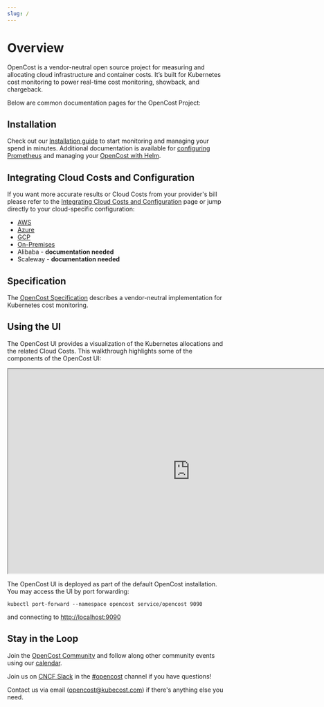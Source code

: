 ```yaml
---
slug: /
---
```


# Overview

OpenCost is a vendor-neutral open source project for measuring and allocating cloud infrastructure and container costs. It’s built for Kubernetes cost monitoring to power real-time cost monitoring, showback, and chargeback.

Below are common documentation pages for the OpenCost Project:

## Installation

Check out our [Installation guide](installation/install) to start monitoring and managing your spend in minutes. Additional documentation is available for [configuring Prometheus](installation/prometheus) and managing your [OpenCost with Helm](installation/helm).

## Integrating Cloud Costs and Configuration

If you want more accurate results or Cloud Costs from your provider's bill please refer to the [Integrating Cloud Costs and Configuration](configuration/) page or jump directly to your cloud-specific configuration:

* [AWS](configuration/aws)
* [Azure](configuration/azure)
* [GCP](configuration/gcp)
* [On-Premises](configuration/on-prem)
* Alibaba - **documentation needed**
* Scaleway - **documentation needed**

## Specification

The [OpenCost Specification](specification) describes a vendor-neutral implementation for Kubernetes cost monitoring.

## Using the UI

The OpenCost UI provides a visualization of the Kubernetes allocations and the related Cloud Costs. This walkthrough highlights some of the components of the OpenCost UI:

<iframe width="840" height="472" src="https://www.youtube.com/embed/lCP4Ci9Kcdg?si=RuDM3e0cKNFgWvpE" title="OpenCost UI Tour" frameborder="1" allow="accelerometer; autoplay; clipboard-write; encrypted-media; gyroscope; picture-in-picture; web-share" allowfullscreen></iframe>

The OpenCost UI is deployed as part of the default OpenCost installation. You may access the UI by port forwarding:
```
kubectl port-forward --namespace opencost service/opencost 9090
```
and connecting to [http://localhost:9090](http://localhost:9090)

## Stay in the Loop

Join the [OpenCost Community](community) and follow along other community events using our [calendar](https://calendar.google.com/calendar/u/0/embed?src=c_c0f7q56e5eeod3j89bb320fvjg@group.calendar.google.com&ctz=America/Los_Angeles).

Join us on [CNCF Slack](https://slack.cncf.io/) in the [#opencost](https://cloud-native.slack.com/archives/C03D56FPD4G) channel if you have questions!

Contact us via email (<opencost@kubecost.com>) if there's anything else you need.

